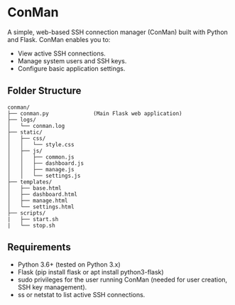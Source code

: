 # ConMan

A simple, web-based SSH connection manager (ConMan) built with Python and Flask. ConMan enables you to:
- View active SSH connections.
- Manage system users and SSH keys.
- Configure basic application settings.

## Folder Structure
```
conman/
├── conman.py              (Main Flask web application)
├── logs/
│   └── conman.log
├── static/
│   ├── css/
│   │   └── style.css
│   ├── js/
│   │   ├── common.js
│   │   ├── dashboard.js
│   │   ├── manage.js
│   │   └── settings.js
├── templates/
│   ├── base.html
│   ├── dashboard.html
│   ├── manage.html
│   └── settings.html
├── scripts/
|   ├── start.sh
|   └── stop.sh
```

## Requirements
- Python 3.6+ (tested on Python 3.x)
- Flask (pip install flask or apt install python3-flask)
- sudo privileges for the user running ConMan (needed for user creation, SSH key management).
- ss or netstat to list active SSH connections.
